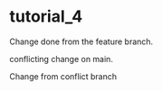 # tutorial_4
Change done from the feature branch. 


conflicting change on main.



Change from conflict branch

